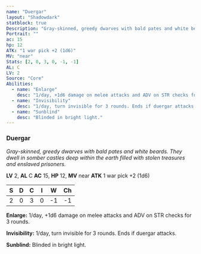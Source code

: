 ```yaml
---
name: "Duergar"
layout: "Shadowdark"
statblock: true
Description: "Gray-skinned, greedy dwarves with bald pates and white beards. They dwell in somber castles deep within the earth filled with stolen treasures and enslaved prisoners."
Portrait: ""
ac: 15
hp: 12
ATK: "1 war pick +2 (1d6)"
MV: "near"
Stats: [2, 0, 3, 0, -1, -1]
AL: C
LV: 2
Source: "Core"
Abilities:
  - name: "Enlarge"
    desc: "1/day, +1d6 damage on melee attacks and ADV on STR checks for 3 rounds."
  - name: "Invisibility"
    desc: "1/day, turn invisible for 3 rounds. Ends if duergar attacks."
  - name: "Sunblind"
    desc: "Blinded in bright light."
---
```


### Duergar

_Gray-skinned, greedy dwarves with bald pates and white beards. They dwell in somber castles deep within the earth filled with stolen treasures and enslaved prisoners._

**LV** 2, **AL** C
**AC** 15, **HP** 12, **MV** near
**ATK** 1 war pick +2 (1d6)

|  S  |  D  |  C  |  I  |  W  |  Ch  |
|:---:|:---:|:---:|:---:|:---:|:----:|
| 2 | 0 | 3 | 0 | -1 | -1 |

**Enlarge:** 1/day, +1d6 damage on melee attacks and ADV on STR checks for 3 rounds.

**Invisibility:** 1/day, turn invisible for 3 rounds. Ends if duergar attacks.

**Sunblind:** Blinded in bright light.

